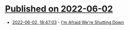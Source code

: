 # [Published on 2022-06-02](index.md)

* [2022-06-02, 18:47:03](https://news.ycombinator.com/item?id=31598978) - [I'm Afraid We're Shutting Down](https://news.ycombinator.com/item?id=31598978)
